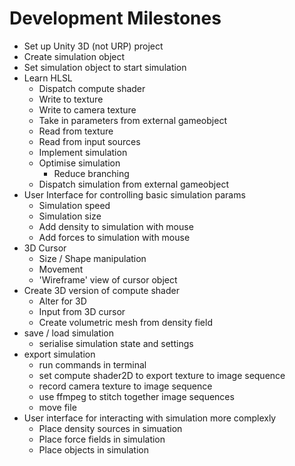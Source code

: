 # Development Milestones

- Set up Unity 3D (not URP) project
- Create simulation object 
- Set simulation object to start simulation
- Learn HLSL
	- Dispatch compute shader
	- Write to texture
	- Write to camera texture
	- Take in parameters from external gameobject
	- Read from texture
	- Read from input sources
	- Implement simulation
	- Optimise simulation
		- Reduce branching
	- Dispatch simulation from external gameobject
- User Interface for controlling basic simulation params
	- Simulation speed
	- Simulation size
	- Add density to simulation with mouse
    - Add forces to simulation with mouse
- 3D Cursor
	- Size / Shape manipulation
	- Movement
	- 'Wireframe' view of cursor object
- Create 3D version of compute shader
	- Alter for 3D
	- Input from 3D cursor
	- Create volumetric mesh from density field
- save / load simulation
	- serialise simulation state and settings
- export simulation
	- run commands in terminal
	- set compute shader2D to export texture to image sequence
	- record camera texture to image sequence 
	- use ffmpeg to stitch together image sequences
	- move file
- User interface for interacting with simulation more complexly
	- Place density sources in simuation
    - Place force fields in simulation
	- Place objects in simulation